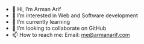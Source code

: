- 👋 Hi, I’m Arman Arif
- 👀 I’m interested in Web and Software development
- 🌱 I’m currently learning 
- 💞️ I’m looking to collaborate on GitHub
- 📫 How to reach me: Email: me@armanarif.com

<!---
arman-arif/arman-arif is a ✨ special ✨ repository because its `README.md` (this file) appears on your GitHub profile.
You can click the Preview link to take a look at your changes.
--->
